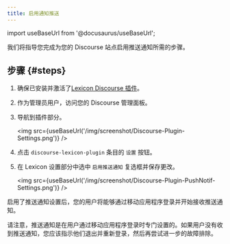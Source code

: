 ```yaml
---
title: 启用通知推送
---
```


import useBaseUrl from '@docusaurus/useBaseUrl';

<head>
    <link rel="preload" as="image" href={useBaseUrl('/img/screenshot/Discourse-Plugin-Settings.png')}/>
    <link rel="preload" as="image" href={useBaseUrl('/img/screenshot/Discourse-Plugin-PushNotif-Settings.png')}/>
</head>

我们将指导您完成为您的 Discourse 站点启用推送通知所需的步骤。

## 步骤 {#steps}

1. 确保已安装并激活了[Lexicon Discourse 插件](../../discourse-plugin-installation.md)。
2. 作为管理员用户，访问您的 Discourse 管理面板。
3. 导航到插件部分。

    <img src={useBaseUrl('/img/screenshot/Discourse-Plugin-Settings.png')} />

4. 点击 `discourse-lexicon-plugin` 条目的 `设置` 按钮。
5. 在 Lexicon 设置部分中选中 `启用推送通知` 复选框并保存更改。

    <img src={useBaseUrl('/img/screenshot/Discourse-Plugin-PushNotif-Settings.png')} />

启用了推送通知设置后，您的用户将能够通过移动应用程序登录并开始接收推送通知。

请注意，推送通知是在用户通过移动应用程序登录时专门设置的。如果用户没有收到推送通知，您应该指示他们退出并重新登录，然后再尝试进一步的故障排除。
